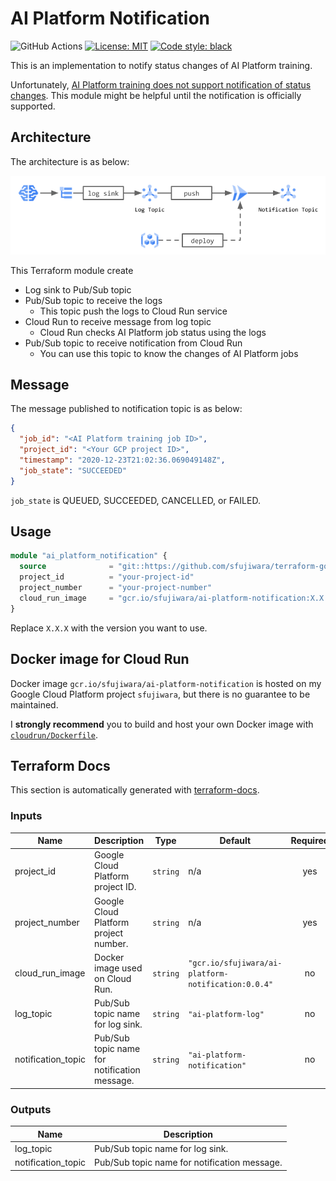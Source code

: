 # AI Platform Notification

![GitHub Actions](https://github.com/sfujiwara/terraform-google-ai-platform-notification/actions/workflows/config.yml/badge.svg)
[![License: MIT](https://img.shields.io/badge/License-MIT-blue.svg)](LICENSE)
[![Code style: black](https://img.shields.io/badge/code%20style-black-000000.svg)](https://github.com/psf/black)

This is an implementation to notify status changes of AI Platform training.

Unfortunately, [AI Platform training does not support notification of status changes](https://stackoverflow.com/questions/59892910/is-there-a-way-to-be-notified-of-status-changes-in-google-ai-platform-training-j).
This module might be helpful until the notification is officially supported.

## Architecture

The architecture is as below:

<img src="img/architecture.png" width="800"/>

This Terraform module create

- Log sink to Pub/Sub topic
- Pub/Sub topic to receive the logs
  - This topic push the logs to Cloud Run service
- Cloud Run to receive message from log topic
  - Cloud Run checks AI Platform job status using the logs
- Pub/Sub topic to receive notification from Cloud Run
  - You can use this topic to know the changes of AI Platform jobs

## Message

The message published to notification topic is as below:

```json
{
  "job_id": "<AI Platform training job ID>",
  "project_id": "<Your GCP project ID>",
  "timestamp": "2020-12-23T21:02:36.069049148Z",
  "job_state": "SUCCEEDED"
}
```

`job_state` is QUEUED, SUCCEEDED, CANCELLED, or FAILED.

## Usage

```terraform
module "ai_platform_notification" {
  source              = "git::https://github.com/sfujiwara/terraform-google-ai-platform-notification.git?ref=vX.X.X"
  project_id          = "your-project-id"
  project_number      = "your-project-number"
  cloud_run_image     = "gcr.io/sfujiwara/ai-platform-notification:X.X.X"
}
```

Replace `X.X.X` with the version you want to use. 

## Docker image for Cloud Run

Docker image `gcr.io/sfujiwara/ai-platform-notification` is hosted on my Google Cloud Platform project `sfujiwara`, but there is no guarantee to be maintained.

I **strongly recommend** you to build and host your own Docker image with [`cloudrun/Dockerfile`](cloudrun/Dockerfile).

## Terraform Docs

This section is automatically generated with [terraform-docs](https://github.com/terraform-docs/terraform-docs).

<!-- BEGIN_TF_DOCS -->

### Inputs

| Name | Description | Type | Default | Required |
|------|-------------|------|---------|:--------:|
| project\_id | Google Cloud Platform project ID. | `string` | n/a | yes |
| project\_number | Google Cloud Platform project number. | `string` | n/a | yes |
| cloud\_run\_image | Docker image used on Cloud Run. | `string` | `"gcr.io/sfujiwara/ai-platform-notification:0.0.4"` | no |
| log\_topic | Pub/Sub topic name for log sink. | `string` | `"ai-platform-log"` | no |
| notification\_topic | Pub/Sub topic name for notification message. | `string` | `"ai-platform-notification"` | no |

### Outputs

| Name | Description |
|------|-------------|
| log\_topic | Pub/Sub topic name for log sink. |
| notification\_topic | Pub/Sub topic name for notification message. |

<!-- END_TF_DOCS -->

